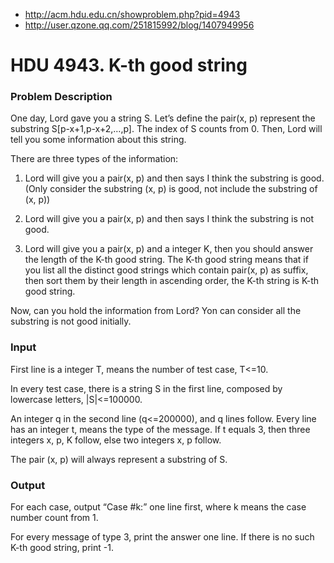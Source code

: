 + http://acm.hdu.edu.cn/showproblem.php?pid=4943
+ http://user.qzone.qq.com/251815992/blog/1407949956



# HDU 4943. K-th good string
### Problem Description
One day, Lord gave you a string S. Let’s define the pair(x, p) represent the substring S[p-x+1,p-x+2,…,p]. The index of S counts from 0. Then, Lord will tell you some information about this string. 

There are three types of the information: 

1. Lord will give you a pair(x, p) and then says I think the substring is good.(Only consider the substring (x, p) is good, not include the substring of (x, p)) 

2. Lord will give you a pair(x, p) and then says I think the substring is not good. 

3. Lord will give you a pair(x, p) and a integer K, then you should answer the length of the K-th good string. The K-th good string means that if you list all the distinct good strings which contain pair(x, p) as suffix, then sort them by their length in ascending order, the K-th string is K-th good string. 

Now, can you hold the information from Lord? Yon can consider all the substring is not good initially.

### Input
First line is a integer T, means the number of test case, T<=10.

In every test case, there is a string S in the first line, composed by lowercase letters, |S|<=100000.

An integer q in the second line (q<=200000), and q lines follow. Every line has an integer t, means the type of the message. If t equals 3, then three integers x, p, K follow, else two integers x, p follow.

The pair (x, p) will always represent a substring of S.

### Output
For each case, output “Case #k:” one line first, where k means the case number count from 1.

For every message of type 3, print the answer one line. If there is no such K-th good string, print -1.




